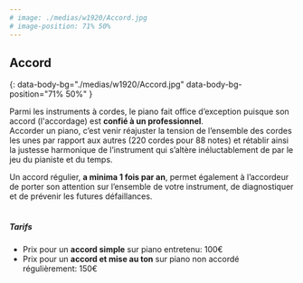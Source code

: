 ```yaml
---
# image: ./medias/w1920/Accord.jpg
# image-position: 71% 50%
---
```


## Accord
{: data-body-bg="./medias/w1920/Accord.jpg" data-body-bg-position="71% 50%" }

Parmi les instruments à cordes, le piano fait office d’exception puisque son accord (l'accordage) est **confié à un professionnel**.  
Accorder un piano, c’est venir réajuster la tension de l’ensemble des cordes les unes par rapport aux autres (220 cordes pour 88 notes) et rétablir ainsi la justesse harmonique de l’instrument qui s’altère inéluctablement de par le jeu du pianiste et du temps.

Un accord régulier, **a minima 1 fois par an**, permet également à l’accordeur de porter son attention sur l’ensemble de votre instrument, de diagnostiquer et de prévenir les futures défaillances. 
<br><br>

##### Tarifs
- Prix pour un **accord simple** sur piano entretenu: 100€ 
- Prix pour un **accord et mise au ton** sur piano non accordé régulièrement: 150€
